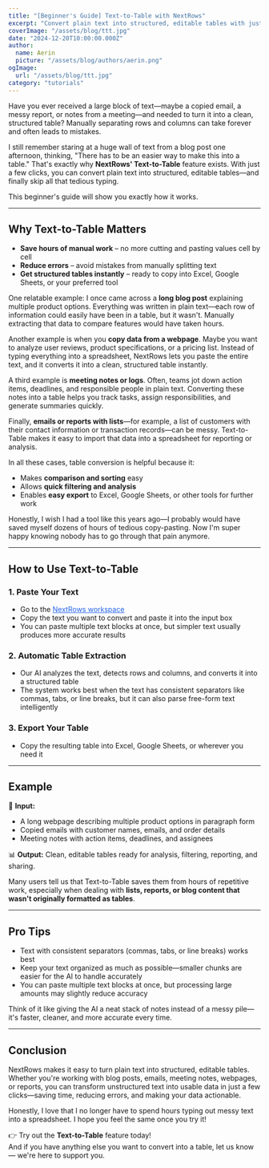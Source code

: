 ```yaml
---
title: "[Beginner's Guide] Text-to-Table with NextRows"
excerpt: "Convert plain text into structured, editable tables with just a few clicks. Save hours of manual work turning emails, reports, and meeting notes into clean data with NextRows' Text-to-Table feature."
coverImage: "/assets/blog/ttt.jpg"
date: "2024-12-20T10:00:00.000Z"
author:
  name: Aerin
  picture: "/assets/blog/authors/aerin.png"
ogImage:
  url: "/assets/blog/ttt.jpg"
category: "tutorials"
---
```


Have you ever received a large block of text—maybe a copied email, a messy report, or notes from a meeting—and needed to turn it into a clean, structured table? Manually separating rows and columns can take forever and often leads to mistakes.

I still remember staring at a huge wall of text from a blog post one afternoon, thinking, "There has to be an easier way to make this into a table." That's exactly why **NextRows' Text-to-Table** feature exists. With just a few clicks, you can convert plain text into structured, editable tables—and finally skip all that tedious typing.

This beginner's guide will show you exactly how it works.

---

## Why Text-to-Table Matters

- **Save hours of manual work** – no more cutting and pasting values cell by cell
- **Reduce errors** – avoid mistakes from manually splitting text
- **Get structured tables instantly** – ready to copy into Excel, Google Sheets, or your preferred tool

One relatable example: I once came across a **long blog post** explaining multiple product options. Everything was written in plain text—each row of information could easily have been in a table, but it wasn't. Manually extracting that data to compare features would have taken hours.

Another example is when you **copy data from a webpage**. Maybe you want to analyze user reviews, product specifications, or a pricing list. Instead of typing everything into a spreadsheet, NextRows lets you paste the entire text, and it converts it into a clean, structured table instantly.

A third example is **meeting notes or logs**. Often, teams jot down action items, deadlines, and responsible people in plain text. Converting these notes into a table helps you track tasks, assign responsibilities, and generate summaries quickly.

Finally, **emails or reports with lists**—for example, a list of customers with their contact information or transaction records—can be messy. Text-to-Table makes it easy to import that data into a spreadsheet for reporting or analysis.

In all these cases, table conversion is helpful because it:
- Makes **comparison and sorting** easy
- Allows **quick filtering and analysis**
- Enables **easy export** to Excel, Google Sheets, or other tools for further work

Honestly, I wish I had a tool like this years ago—I probably would have saved myself dozens of hours of tedious copy-pasting. Now I'm super happy knowing nobody has to go through that pain anymore.

---

## How to Use Text-to-Table

### 1. Paste Your Text
- Go to the <a href="https://nextrows.com/workspace" target="_blank" rel="noopener noreferrer" style="color: #2563eb; text-decoration: underline;">NextRows workspace</a>
- Copy the text you want to convert and paste it into the input box
- You can paste multiple text blocks at once, but simpler text usually produces more accurate results

### 2. Automatic Table Extraction
- Our AI analyzes the text, detects rows and columns, and converts it into a structured table
- The system works best when the text has consistent separators like commas, tabs, or line breaks, but it can also parse free-form text intelligently

### 3. Export Your Table
- Copy the resulting table into Excel, Google Sheets, or wherever you need it

---

## Example

📝 **Input:**
- A long webpage describing multiple product options in paragraph form
- Copied emails with customer names, emails, and order details
- Meeting notes with action items, deadlines, and assignees

📊 **Output:**
Clean, editable tables ready for analysis, filtering, reporting, and sharing.

Many users tell us that Text-to-Table saves them from hours of repetitive work, especially when dealing with **lists, reports, or blog content that wasn't originally formatted as tables**.

---

## Pro Tips

- Text with consistent separators (commas, tabs, or line breaks) works best
- Keep your text organized as much as possible—smaller chunks are easier for the AI to handle accurately
- You can paste multiple text blocks at once, but processing large amounts may slightly reduce accuracy

Think of it like giving the AI a neat stack of notes instead of a messy pile—it's faster, cleaner, and more accurate every time.

---

## Conclusion

NextRows makes it easy to turn plain text into structured, editable tables. Whether you're working with blog posts, emails, meeting notes, webpages, or reports, you can transform unstructured text into usable data in just a few clicks—saving time, reducing errors, and making your data actionable.

Honestly, I love that I no longer have to spend hours typing out messy text into a spreadsheet. I hope you feel the same once you try it!

👉 Try out the **Text-to-Table** feature today!  
And if you have anything else you want to convert into a table, let us know — we're here to support you.
